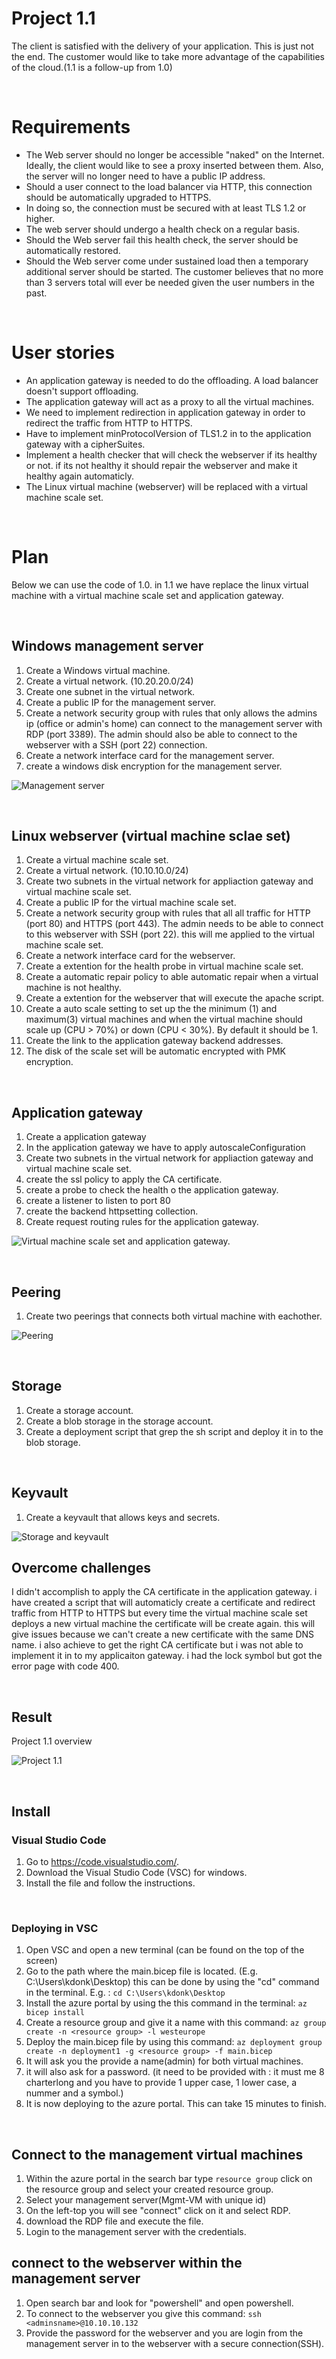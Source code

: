 # Project 1.1

The client is satisfied with the delivery of your application. This is just not the end. The customer would like to take more advantage of the capabilities of the cloud.(1.1 is a follow-up from 1.0)

<br>

# Requirements

* The Web server should no longer be accessible "naked" on the Internet. Ideally, the client would like to see a proxy inserted between them. Also, the server will no longer need to have a public IP address.
* Should a user connect to the load balancer via HTTP, this connection should be automatically upgraded to HTTPS.
* In doing so, the connection must be secured with at least TLS 1.2 or higher.
* The web server should undergo a health check on a regular basis.
* Should the Web server fail this health check, the server should be automatically restored.
* Should the Web server come under sustained load then a temporary additional server should be started. The customer believes that no more than 3 servers total will ever be needed given the user numbers in the past.

<br>

# User stories

* An application gateway is needed to do the offloading. A load balancer doesn't support offloading.
* The application gateway will act as a proxy to all the virtual machines.
* We need to implement redirection in application gateway in order to redirect the traffic from HTTP to HTTPS.
* Have to implement minProtocolVersion of TLS1.2 in to the application gateway with a cipherSuites.
* Implement a health checker that will check the webserver if its healthy or not. if its not healthy it should repair the webserver and make it healthy again automaticly.
* The Linux virtual machine (webserver) will be replaced with a virtual machine scale set. 

<br>

# Plan

Below we can use the code of 1.0. in 1.1 we have replace the linux virtual machine with a virtual machine scale set and application gateway.

<br>

## Windows management server
1. Create a Windows virtual machine.
2. Create a virtual network. (10.20.20.0/24)
3. Create one subnet in the virtual network.
4. Create a public IP for the management server.
5. Create a network security group with rules that only allows the admins ip (office or admin's home) can connect to the management server with RDP (port 3389). The admin should also be able to connect to the webserver with a SSH (port 22) connection.
6. Create a network interface card for the management server.
7. create a windows disk encryption for the management server.

![Management server](https://github.com/Techgrounds-Cloud-9/cloud-9-KevinDonk0/blob/main/00_includes/Project%201.1/Management%20server.PNG)

<br>

## Linux webserver (virtual machine sclae set)
1. Create a virtual machine scale set.
2. Create a virtual network. (10.10.10.0/24)
3. Create two subnets in the virtual network for appliaction gateway and virtual machine scale set.
4. Create a public IP for the virtual machine scale set.
5. Create a network security group with rules that all all traffic for HTTP (port 80) and HTTPS (port 443). The admin needs to be able to connect to this webserver with SSH (port 22). this will me applied to the virtual machine scale set.
6. Create a network interface card for the webserver.
7. Create a extention for the health probe in virtual machine scale set.
8. Create a automatic repair policy to able automatic repair when a virtual machine is not healthy.
8. Create a extention for the webserver that will execute the apache script.
9. Create a auto scale setting to set up the the minimum (1) and maximum(3) virtual machines and when the virtual machine should scale up (CPU > 70%) or down (CPU < 30%). By default it should be 1.
10. Create the link to the application gateway backend addresses. 
11. The disk of the scale set will be automatic encrypted with PMK encryption.

<br>

## Application gateway

1. Create a application gateway
2. In the application gateway we have to apply autoscaleConfiguration
3. Create two subnets in the virtual network for appliaction gateway and virtual machine scale set.
4. create the ssl policy to apply the CA certificate.
5. create a probe to check the health o the application gateway.
6. create a listener to listen to port 80
7. create the backend httpsetting collection.
8. Create request routing rules for the application gateway.

![Virtual machine scale set and application gateway.](https://github.com/Techgrounds-Cloud-9/cloud-9-KevinDonk0/blob/main/00_includes/Project%201.1/Application%20gateway%20and%20virtual%20machine%20scale%20set.PNG)

<br>

## Peering
1. Create two peerings that connects both virtual machine with eachother.

![Peering](https://github.com/Techgrounds-Cloud-9/cloud-9-KevinDonk0/blob/main/00_includes/Project%201.1/Peering.PNG)

<br>

## Storage
1. Create a storage account.
2. Create a blob storage in the storage account.
3. Create a deployment script that grep the sh script and deploy it in to the blob storage.

<br>

## Keyvault
1. Create a keyvault that allows keys and secrets.

![Storage and keyvault](https://github.com/Techgrounds-Cloud-9/cloud-9-KevinDonk0/blob/main/00_includes/Project%201.1/Storage%20and%20keyvault.PNG)

## Overcome challenges

I didn't accomplish to apply the CA certificate in the application gateway. i have created a script that will automaticly create a certificate and redirect traffic from HTTP to HTTPS but every time the virtual machine scale set deploys a new virtual machine the certificate will be create again. this will give issues because we can't create a new certificate with the same DNS name. i also achieve to get the right CA certificate but i was not able to implement it in to my applicaiton gateway. i had the lock symbol but got the error page with code 400.

<br>

## Result
Project 1.1 overview

![Project 1.1](https://github.com/Techgrounds-Cloud-9/cloud-9-KevinDonk0/blob/main/00_includes/Project%201.1/project%201.1.PNG)

<br>

## Install

### Visual Studio Code
1. Go to https://code.visualstudio.com/.
2. Download the Visual Studio Code (VSC) for windows.
3. Install the file and follow the instructions.

<br>

### Deploying in VSC
1. Open VSC and open a new terminal (can be found on the top of the screen)
2. Go to the path where the main.bicep file is located. (E.g. C:\Users\kdonk\Desktop) this can be done by using the "cd" command in the terminal. E.g. :
`cd C:\Users\kdonk\Desktop`
3. Install the azure portal by using the this command in the terminal:
`az bicep install`
4. Create a resource group and give it a name with this command:
`az group create -n <resource group> -l westeurope`
5. Deploy the main.bicep file by using this command:
`az deployment group create -n deployment1 -g <resource group> -f main.bicep`
6. It will ask you the provide a name(admin) for both virtual machines.
7. it will also ask for a password. (it need to be provided with : it must me 8 charterlong and you have to provide 1 upper case, 1 lower case, a nummer and a symbol.)
8. It is now deploying to the azure portal. This can take 15 minutes to finish.

<br>

## Connect to the management virtual machines

1. Within the azure portal in the search bar type `resource group` click on the resource group and select your created resource group.
2. Select your management server(Mgmt-VM with unique id)
3. On the left-top you will see "connect" click on it and select RDP.
4. download the RDP file and execute the file.
5. Login to the management server with the credentials.

## connect to the webserver within the management server
1. Open search bar and look for "powershell" and open powershell.
2. To connect to the webserver you give this command:
`ssh <adminsname>@10.10.10.132`
3. Provide the password for the webserver and you are login from the management server in to the webserver with a secure connection(SSH).




